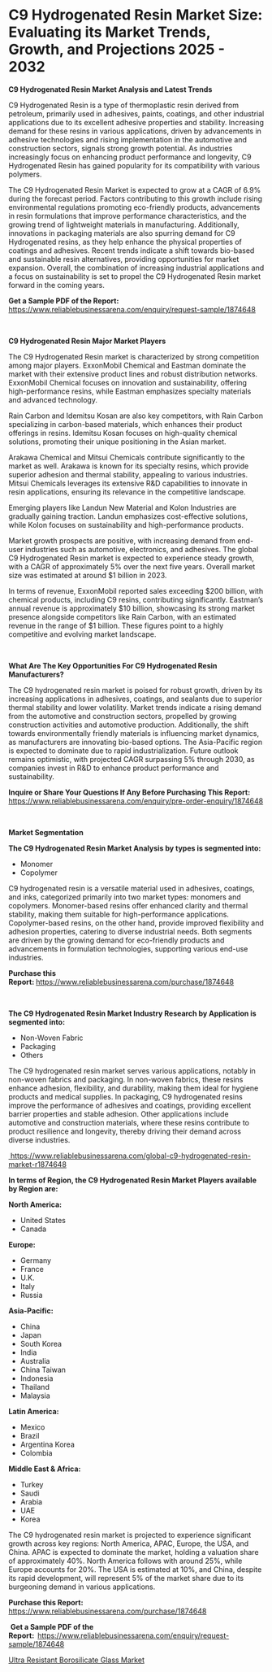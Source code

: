 <p><h1>C9 Hydrogenated Resin Market Size: Evaluating its Market Trends, Growth, and Projections 2025 - 2032</h1></p><p><strong>C9 Hydrogenated Resin Market Analysis and Latest Trends</strong></p>
<p><p>C9 Hydrogenated Resin is a type of thermoplastic resin derived from petroleum, primarily used in adhesives, paints, coatings, and other industrial applications due to its excellent adhesive properties and stability. Increasing demand for these resins in various applications, driven by advancements in adhesive technologies and rising implementation in the automotive and construction sectors, signals strong growth potential. As industries increasingly focus on enhancing product performance and longevity, C9 Hydrogenated Resin has gained popularity for its compatibility with various polymers.</p><p>The C9 Hydrogenated Resin Market is expected to grow at a CAGR of 6.9% during the forecast period. Factors contributing to this growth include rising environmental regulations promoting eco-friendly products, advancements in resin formulations that improve performance characteristics, and the growing trend of lightweight materials in manufacturing. Additionally, innovations in packaging materials are also spurring demand for C9 Hydrogenated resins, as they help enhance the physical properties of coatings and adhesives. Recent trends indicate a shift towards bio-based and sustainable resin alternatives, providing opportunities for market expansion. Overall, the combination of increasing industrial applications and a focus on sustainability is set to propel the C9 Hydrogenated Resin market forward in the coming years.</p></p>
<p><strong>Get a Sample PDF of the Report:&nbsp;</strong> <a href="https://www.reliablebusinessarena.com/enquiry/request-sample/1874648?utm_campaign=2258&utm_medium=2&utm_source=Github&utm_content=ia&utm_term=04022025&utm_id=c9-hydrogenated-resin">https://www.reliablebusinessarena.com/enquiry/request-sample/1874648</a></p>
<p>&nbsp;</p>
<p><strong>C9 Hydrogenated Resin Major Market Players</strong></p>
<p><p>The C9 Hydrogenated Resin market is characterized by strong competition among major players. ExxonMobil Chemical and Eastman dominate the market with their extensive product lines and robust distribution networks. ExxonMobil Chemical focuses on innovation and sustainability, offering high-performance resins, while Eastman emphasizes specialty materials and advanced technology.</p><p>Rain Carbon and Idemitsu Kosan are also key competitors, with Rain Carbon specializing in carbon-based materials, which enhances their product offerings in resins. Idemitsu Kosan focuses on high-quality chemical solutions, promoting their unique positioning in the Asian market.</p><p>Arakawa Chemical and Mitsui Chemicals contribute significantly to the market as well. Arakawa is known for its specialty resins, which provide superior adhesion and thermal stability, appealing to various industries. Mitsui Chemicals leverages its extensive R&D capabilities to innovate in resin applications, ensuring its relevance in the competitive landscape.</p><p>Emerging players like Landun New Material and Kolon Industries are gradually gaining traction. Landun emphasizes cost-effective solutions, while Kolon focuses on sustainability and high-performance products.</p><p>Market growth prospects are positive, with increasing demand from end-user industries such as automotive, electronics, and adhesives. The global C9 Hydrogenated Resin market is expected to experience steady growth, with a CAGR of approximately 5% over the next five years. Overall market size was estimated at around $1 billion in 2023.</p><p>In terms of revenue, ExxonMobil reported sales exceeding $200 billion, with chemical products, including C9 resins, contributing significantly. Eastman’s annual revenue is approximately $10 billion, showcasing its strong market presence alongside competitors like Rain Carbon, with an estimated revenue in the range of $1 billion. These figures point to a highly competitive and evolving market landscape.</p></p>
<p>&nbsp;</p>
<p><strong>What Are The Key Opportunities For C9 Hydrogenated Resin Manufacturers?</strong></p>
<p><p>The C9 hydrogenated resin market is poised for robust growth, driven by its increasing applications in adhesives, coatings, and sealants due to superior thermal stability and lower volatility. Market trends indicate a rising demand from the automotive and construction sectors, propelled by growing construction activities and automotive production. Additionally, the shift towards environmentally friendly materials is influencing market dynamics, as manufacturers are innovating bio-based options. The Asia-Pacific region is expected to dominate due to rapid industrialization. Future outlook remains optimistic, with projected CAGR surpassing 5% through 2030, as companies invest in R&D to enhance product performance and sustainability.</p></p>
<p><strong>Inquire or Share Your Questions If Any Before Purchasing This Report:</strong> <a href="https://www.reliablebusinessarena.com/enquiry/pre-order-enquiry/1874648?utm_campaign=2258&utm_medium=2&utm_source=Github&utm_content=ia&utm_term=04022025&utm_id=c9-hydrogenated-resin">https://www.reliablebusinessarena.com/enquiry/pre-order-enquiry/1874648</a></p>
<p>&nbsp;</p>
<p><strong>Market Segmentation</strong></p>
<p><strong>The C9 Hydrogenated Resin Market Analysis by types is segmented into:</strong></p>
<p><ul><li>Monomer</li><li>Copolymer</li></ul></p>
<p><p>C9 hydrogenated resin is a versatile material used in adhesives, coatings, and inks, categorized primarily into two market types: monomers and copolymers. Monomer-based resins offer enhanced clarity and thermal stability, making them suitable for high-performance applications. Copolymer-based resins, on the other hand, provide improved flexibility and adhesion properties, catering to diverse industrial needs. Both segments are driven by the growing demand for eco-friendly products and advancements in formulation technologies, supporting various end-use industries.</p></p>
<p><strong>Purchase this Report:&nbsp;</strong><a href="https://www.reliablebusinessarena.com/purchase/1874648?utm_campaign=2258&utm_medium=2&utm_source=Github&utm_content=ia&utm_term=04022025&utm_id=c9-hydrogenated-resin">https://www.reliablebusinessarena.com/purchase/1874648</a></p>
<p>&nbsp;</p>
<p><strong>The C9 Hydrogenated Resin Market Industry Research by Application is segmented into:</strong></p>
<p><ul><li>Non-Woven Fabric</li><li>Packaging</li><li>Others</li></ul></p>
<p><p>The C9 hydrogenated resin market serves various applications, notably in non-woven fabrics and packaging. In non-woven fabrics, these resins enhance adhesion, flexibility, and durability, making them ideal for hygiene products and medical supplies. In packaging, C9 hydrogenated resins improve the performance of adhesives and coatings, providing excellent barrier properties and stable adhesion. Other applications include automotive and construction materials, where these resins contribute to product resilience and longevity, thereby driving their demand across diverse industries.</p></p>
<p><a href="https://www.reliablebusinessarena.com/global-c9-hydrogenated-resin-market-r1874648?utm_campaign=2258&utm_medium=2&utm_source=Github&utm_content=ia&utm_term=04022025&utm_id=c9-hydrogenated-resin">&nbsp;https://www.reliablebusinessarena.com/global-c9-hydrogenated-resin-market-r1874648</a></p>
<p><strong>In terms of Region, the C9 Hydrogenated Resin Market Players available by Region are:</strong></p>
<p>
    <p> <strong> North America: </strong>
        <ul>
            <li>United States</li>
            <li>Canada</li>
        </ul>
        </p> 
    <p> <strong> Europe: </strong>
        <ul>
            <li>Germany</li>
            <li>France</li>
            <li>U.K.</li>
            <li>Italy</li>
            <li>Russia</li>
        </ul>
        </p> 
    <p> <strong> Asia-Pacific: </strong>
        <ul>
            <li>China</li>
            <li>Japan</li>
            <li>South Korea</li>
            <li>India</li>
            <li>Australia</li>
            <li>China Taiwan</li>
            <li>Indonesia</li>
            <li>Thailand</li>
            <li>Malaysia</li>
        </ul>
        </p> 
    <p> <strong> Latin America: </strong>
        <ul>
            <li>Mexico</li>
            <li>Brazil</li>
            <li>Argentina Korea</li>
            <li>Colombia</li>
        </ul>
        </p> 
    <p> <strong> Middle East & Africa: </strong>
        <ul>
            <li>Turkey</li>
            <li>Saudi</li>
            <li>Arabia</li>
            <li>UAE</li>
            <li>Korea</li>
        </ul>
    </p>
    </p>
<p><p>The C9 hydrogenated resin market is projected to experience significant growth across key regions: North America, APAC, Europe, the USA, and China. APAC is expected to dominate the market, holding a valuation share of approximately 40%. North America follows with around 25%, while Europe accounts for 20%. The USA is estimated at 10%, and China, despite its rapid development, will represent 5% of the market share due to its burgeoning demand in various applications.</p></p>
<p><strong>Purchase this Report: </strong><a href="https://www.reliablebusinessarena.com/purchase/1874648?utm_campaign=2258&utm_medium=2&utm_source=Github&utm_content=ia&utm_term=04022025&utm_id=c9-hydrogenated-resin">https://www.reliablebusinessarena.com/purchase/1874648</a></p>
<p>&nbsp;<strong>Get a Sample PDF of the Report:&nbsp;&nbsp;</strong><a href="https://www.reliablebusinessarena.com/enquiry/request-sample/1874648?utm_campaign=2258&utm_medium=2&utm_source=Github&utm_content=ia&utm_term=04022025&utm_id=c9-hydrogenated-resin">https://www.reliablebusinessarena.com/enquiry/request-sample/1874648</a></p>
<p><strong></strong></p>
<p><p><a href="https://github.com/ilonaenterline65/Market-Research-Report-List-1/blob/main/ultra-resistant-borosilicate-glass-market.md?utm_campaign=2258&utm_medium=2&utm_source=Github&utm_content=ia&utm_term=04022025&utm_id=c9-hydrogenated-resin">Ultra Resistant Borosilicate Glass Market</a></p></p>